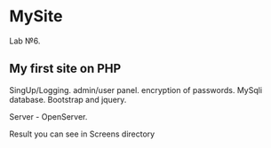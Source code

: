 # MySite
Lab №6. 

My first site on PHP
-
SingUp/Logging.
admin/user panel.
encryption of passwords.
MySqli database.
Bootstrap and jquery.

Server - OpenServer.

Result you can see in Screens directory
